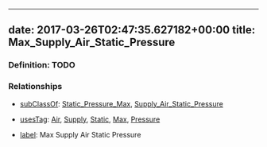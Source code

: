 
---
date: 2017-03-26T02:47:35.627182+00:00
title: Max_Supply_Air_Static_Pressure
---
### Definition: TODO

### Relationships

* [subClassOf](http://www.w3.org/2000/01/rdf-schema#subClassOf): [Static_Pressure_Max](https://brickschema.org/schema/1.0/Brick#Static_Pressure_Max), [Supply_Air_Static_Pressure](https://brickschema.org/schema/1.0/Brick#Supply_Air_Static_Pressure)

* [usesTag](https://brickschema.org/schema/1.0/BrickFrame#usesTag): [Air](https://brickschema.org/schema/1.0/BrickTag#Air), [Supply](https://brickschema.org/schema/1.0/BrickTag#Supply), [Static](https://brickschema.org/schema/1.0/BrickTag#Static), [Max](https://brickschema.org/schema/1.0/BrickTag#Max), [Pressure](https://brickschema.org/schema/1.0/BrickTag#Pressure)

* [label](http://www.w3.org/2000/01/rdf-schema#label): Max Supply Air Static Pressure
